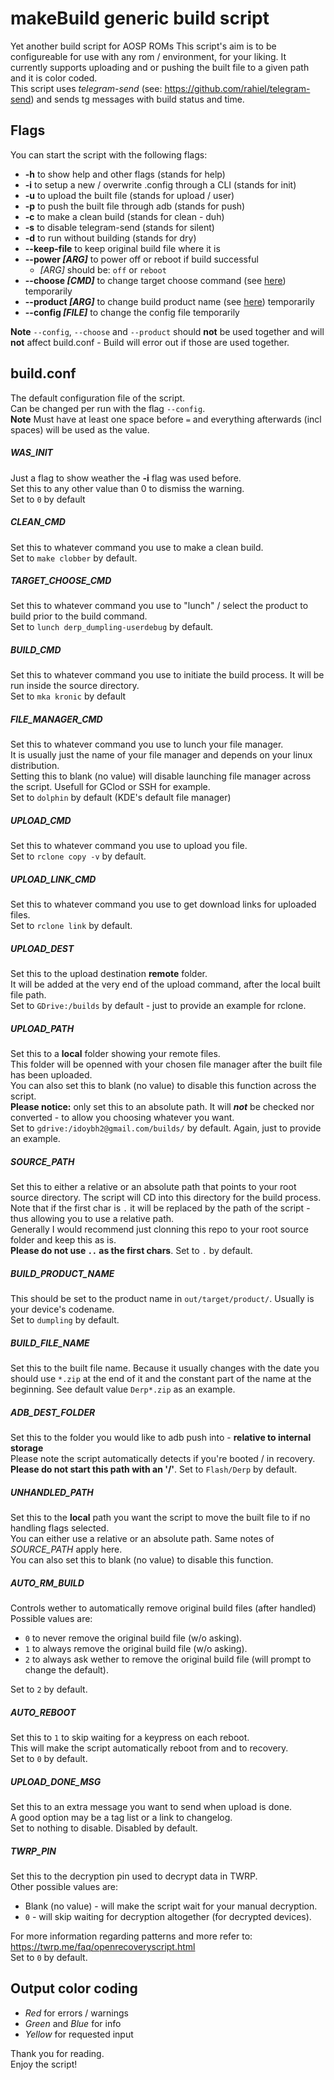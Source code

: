 # makeBuild generic build script
Yet another build script for AOSP ROMs
This script's aim is to be configureable for use with any rom / environment, for your liking.
It currently supports uploading and or pushing the built file to a given path and it is color coded.   
This script uses *telegram-send* (see: https://github.com/rahiel/telegram-send) and sends tg messages with build status and time.

## Flags
You can start the script with the following flags:
* **-h** to show help and other flags (stands for help)
* **-i** to setup a new / overwrite .config through a CLI (stands for init)
* **-u** to upload the built file (stands for upload / user)
* **-p** to push the built file through adb (stands for push)
* **-c** to make a clean build (stands for clean - duh)
* **-s** to disable telegram-send (stands for silent)
* **-d** to run without building (stands for dry)
* **--keep-file** to keep original build file where it is
* **--power _[ARG]_** to power off or reboot if build successful
  * _[ARG]_ should be: `off` or `reboot`
* **--choose _[CMD]_** to change target choose command (see [here](#target_choose_cmd)) temporarily
* **--product _[ARG]_** to change build product name (see [here](#build_product_name)) temporarily
* **--config _[FILE]_** to change the config file temporarily

**Note** `--config`, `--choose` and `--product` should **not** be used together and will **not** affect build.conf - Build will error out if those are used together.

## build.conf
The default configuration file of the script.  
Can be changed per run with the flag `--config`.  
**Note** Must have at least one space before `=` and everything afterwards (incl spaces) will be used as the value.  

##### WAS_INIT
Just a flag to show weather the **-i** flag was used before.  
Set this to any other value than 0 to dismiss the warning.  
Set to `0` by default
##### CLEAN_CMD
Set this to whatever command you use to make a clean build.  
Set to `make clobber` by default.
##### TARGET_CHOOSE_CMD
Set this to whatever command you use to "lunch" / select the product to build prior to the build command.  
Set to `lunch derp_dumpling-userdebug` by default.
##### BUILD_CMD
Set this to whatever command you use to initiate the build process. It will be run inside the source directory.  
Set to `mka kronic` by default
##### FILE_MANAGER_CMD
Set this to whatever command you use to lunch your file manager.  
It is usually just the name of your file manager and depends on your linux distribution.  
Setting this to blank (no value) will disable launching file manager across the script. Usefull for GClod or SSH for example.  
Set to `dolphin` by default (KDE's default file manager)
##### UPLOAD_CMD
Set this to whatever command you use to upload you file.  
Set to `rclone copy -v` by default.
##### UPLOAD_LINK_CMD
Set this to whatever command you use to get download links for uploaded files.  
Set to `rclone link` by default.
##### UPLOAD_DEST
Set this to the upload destination **remote** folder.  
It will be added at the very end of the upload command, after the local built file path.  
Set to `GDrive:/builds` by default - just to provide an example for rclone.
##### UPLOAD_PATH
Set this to a **local** folder showing your remote files.  
This folder will be openned with your chosen file manager after the built file has been uploaded.  
You can also set this to blank (no value) to disable this function across the script.  
**Please notice:** only set this to an absolute path. It will ***not*** be checked nor converted - to allow you choosing whatever you want.  
Set to `gdrive:/idoybh2@gmail.com/builds/` by default. Again, just to provide an example.
##### SOURCE_PATH
Set this to either a relative or an absolute path that points to your root source directory.
The script will CD into this directory for the build process.  
Note that if the first char is `.` it will be replaced by the path of the script - thus allowing you to use a relative path.  
Generally I would recommend just clonning this repo to your root source folder and keep this as is.  
**Please do not use `..` as the first chars**. Set to `.` by default.
##### BUILD_PRODUCT_NAME
This should be set to the product name in `out/target/product/`. Usually is your device's codename.  
Set to `dumpling` by default.
##### BUILD_FILE_NAME
Set this to the built file name. Because it usually changes with the date you should use `*.zip` at the end of it and the
constant part of the name at the beginning. See default value `Derp*.zip` as an example.
##### ADB_DEST_FOLDER
Set this to the folder you would like to adb push into - **relative to internal storage**  
Please note the script automatically detects if you're booted / in recovery.  
**Please do not start this path with an '/'**. Set to `Flash/Derp` by default.
##### UNHANDLED_PATH
Set this to the **local** path you want the script to move the built file to if no handling flags selected.  
You can either use a relative or an absolute path. Same notes of *SOURCE_PATH* apply here.  
You can also set this to blank (no value) to disable this function.
##### AUTO_RM_BUILD
Controls wether to automatically remove original build files (after handled)
Possible values are:
* `0` to never remove the original build file (w/o asking).
* `1` to always remove the original build file (w/o asking).
* `2` to always ask wether to remove the original build file (will prompt to change the default).  

Set to `2` by default.
##### AUTO_REBOOT
Set this to `1` to skip waiting for a keypress on each reboot.  
This will make the script automatically reboot from and to recovery.  
Set to `0` by default.
##### UPLOAD_DONE_MSG
Set this to an extra message you want to send when upload is done.  
A good option may be a tag list or a link to changelog.  
Set to nothing to disable. Disabled by default.
##### TWRP_PIN
Set this to the decryption pin used to decrypt data in TWRP.  
Other possible values are:
* Blank (no value) - will make the script wait for your manual decryption.  
* `0` - will skip waiting for decryption altogether (for decrypted devices).

For more information regarding patterns and more refer to: https://twrp.me/faq/openrecoveryscript.html  
Set to `0` by default.

## Output color coding
* *Red* for errors / warnings
* *Green* and *Blue* for info
* *Yellow* for requested input

Thank you for reading.  
Enjoy the script!
